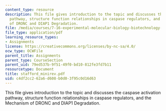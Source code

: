```yaml
---
content_type: resource
description: This file gives introduction to the topic and discusses the caspase activation
  pathway, structure function relationships in caspase regulators, and the Mechanism
  of DRONC and DIAP1 Degradation.
file: /media/courses/7-16-experimental-molecular-biology-biotechnology-ii-spring-2005/c4df2cc262a6d608b0d03f95c0d16d63_stafford_minirev.pdf
file_type: application/pdf
learning_resource_types:
- Assignments
license: https://creativecommons.org/licenses/by-nc-sa/4.0/
ocw_type: OCWFile
parent_title: Assignments
parent_type: CourseSection
parent_uid: 79ed537b-9f51-49f0-bd10-812fe3fd7b11
resourcetype: Document
title: stafford_minirev.pdf
uid: c4df2cc2-62a6-d608-b0d0-3f95c0d16d63
---
```

This file gives introduction to the topic and discusses the caspase activation pathway, structure function relationships in caspase regulators, and the Mechanism of DRONC and DIAP1 Degradation.